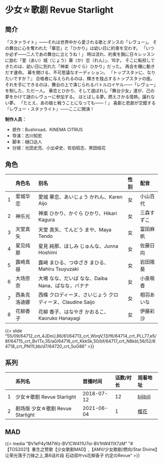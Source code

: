 # 少女☆歌剧 Revue Starlight


## 简介

「スタァライト」――それは世界中から愛される歌とダンスの「レヴュー」。
その舞台に心を奪われた「華恋」と「ひかり」は幼い日に約束を交わす。
「いつか必ず――二人であの舞台に立とうね！」
時は流れ、約束を胸に日々レッスンに励む「愛（あい）城（じょう）華（か）恋（れん）」、16才。
そこに転校してきたのは、幼い日に別れた「神楽（かぐら）ひかり」だった。
再会を機に動きだす運命。
幕を開ける、不可思議なオーディション。
『トップスタァに、なりたいですか？』
合格者に与えられるのは、輝きを独占するトップスタァの座。
それを手にできるのは、舞台の上で演じられるバトルロイヤル――「レヴュー」を制した、ただ一人。
華恋とひかり、そして選ばれし「舞台少女」達が、己の夢をかけて謎のレヴューに参加する。
ほとばしる夢。燃えさかる情熱。譲れない夢。
「たとえ、あの娘と戦うことになっても――！」
喜劇と悲劇が交錯する『レヴュー・スタァライト』――ここに開演！

**制作人员：**
- 原作：Bushiroad、KINEMA CITRUS
- 导演：古川知宏
- 脚本：樋口达人
- 分镜：光田史亮、小出卓史、佐伯昭志、黑田结花

## 角色

|     |   角色名   |   别名  | 性别 |  配音  |
|:--- |:------  |:----      |:---  |:--   |
| 1 | 爱城华恋 | 愛城 華恋、あいじょう かれん、Karen Aijo | 女 | 小山百代 |
| 2 | 神乐光 | 神楽 ひかり、かぐら ひかり、Hikari Kagura | 女 | 三森すずこ |
| 3 | 天堂真矢 | 天堂 真矢、てんどう まや、Maya Tendo | 女 | 富田麻帆 |
| 4 | 星见纯那 | 星見 純那、ほしみ じゅんな、Junna Hoshimi | 女 | 佐藤日向 |
| 5 | 露崎真昼 | 露崎 まひる、つゆざき まひる、Mahiru Tsuyuzaki | 女 | 岩田陽葵 |
| 6 | 大场奈奈 | 大場 なな、だいば なな、Daiba Nana、ばなな，バナナ | 女 | 小泉萌香 |
| 7 | 西条克洛迪娜 | 西條 クロディーヌ、さいじょう クロディーヌ、Claudine Saijo | 女 | 相羽あいな |
| 8 | 花柳香子 | 花柳 香子、はなやぎ かおるこ、Kaoruko Hanayagi | 女 | 伊藤彩沙 |

{{< slide "55/09/64712_crt_4JDnU,86/81/64713_crt_WirqV,13/f6/64714_crt_PLL77,e5/8f/64715_crt_Bv1Tx,35/a0/64716_crt_KkkSk,50/bf/64717_crt_N8kbI,56/52/64718_crt_PN11l,bb/d7/64720_crt_5oG86" >}}

## 系列

|     |   系列名   |   首播时间  | 话数/时长  | 观看地址 |
|:---  |:------    |:----      |:---       |:---  |
| 1 | 少女☆歌剧 Revue Starlight | 2018-07-12 | 12 | [bilibili](https://www.bilibili.com/bangumi/play/ep232367)  |
| 2 | 剧场版 少女☆歌剧 Revue Starlight | 2021-06-04 | 1 | [樱花](https://www.yhdmp.live/vp/21510-1-0.html)  |


## MAD

{{< media  "BV1eP4y1M7Wz-BV1CW411U7oi-BV1hW411X7zM"
"# 【TOS2021】重生之赞歌【少女歌剧MAD】,【AMV/少女歌剧/燃向/Star Divine】让荣光落于刀锋之上,第6话片段 石动双叶vs花柳香子 约定のRevue"  >}}

        
